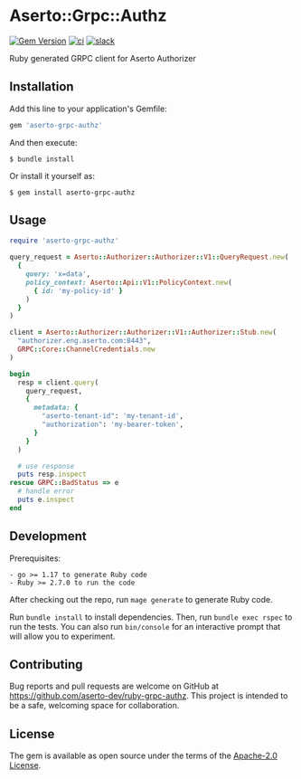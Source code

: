 # Aserto::Grpc::Authz

[![Gem Version](https://badge.fury.io/rb/aserto-grpc-authz.svg)](https://badge.fury.io/rb/aserto-grpc-authz)
[![ci](https://github.com/aserto-dev/ruby-grpc-authz/actions/workflows/ci.yaml/badge.svg)](https://github.com/aserto-dev/ruby-grpc-authz/actions/workflows/ci.yaml)
[![slack](https://img.shields.io/badge/slack-Aserto%20Community-brightgreen)](https://asertocommunity.slack.com
)

Ruby generated GRPC client for Aserto Authorizer

## Installation

Add this line to your application's Gemfile:

```ruby
gem 'aserto-grpc-authz'
```

And then execute:

    $ bundle install

Or install it yourself as:

    $ gem install aserto-grpc-authz

## Usage
```ruby
require 'aserto-grpc-authz'

query_request = Aserto::Authorizer::Authorizer::V1::QueryRequest.new(
  {
    query: 'x=data',
    policy_context: Aserto::Api::V1::PolicyContext.new(
      { id: 'my-policy-id' }
    )
  }
)

client = Aserto::Authorizer::Authorizer::V1::Authorizer::Stub.new(
  "authorizer.eng.aserto.com:8443",
  GRPC::Core::ChannelCredentials.new
)

begin
  resp = client.query(
    query_request,
    {
      metadata: {
        "aserto-tenant-id": 'my-tenant-id',
        "authorization": 'my-bearer-token',
      }
    }
  )

  # use response
  puts resp.inspect
rescue GRPC::BadStatus => e
  # handle error
  puts e.inspect
end
```

## Development
Prerequisites:

    - go >= 1.17 to generate Ruby code
    - Ruby >= 2.7.0 to run the code

After checking out the repo, run `mage generate` to generate Ruby code.

 Run `bundle install` to install dependencies. Then, run `bundle exec rspec` to run the tests. You can also run `bin/console` for an interactive prompt that will allow you to experiment.


## Contributing

Bug reports and pull requests are welcome on GitHub at https://github.com/aserto-dev/ruby-grpc-authz. This project is intended to be a safe, welcoming space for collaboration.

## License

The gem is available as open source under the terms of the [Apache-2.0 License](https://www.apache.org/licenses/LICENSE-2.0).

